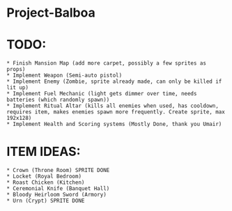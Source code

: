 # Project-Balboa

# 

# TODO:
	* Finish Mansion Map (add more carpet, possibly a few sprites as props)
	* Implement Weapon (Semi-auto pistol)
	* Implement Enemy (Zombie, sprite already made, can only be killed if lit up)
	* Implement Fuel Mechanic (light gets dimmer over time, needs batteries (which randomly spawn))
	* Implement Ritual Altar (kills all enemies when used, has cooldown, requires item, makes enemies spawn more frequently. Create sprite, max 192x128) 
	* Implement Health and Scoring systems (Mostly Done, thank you Umair)
	
# ITEM IDEAS:
	* Crown (Throne Room) SPRITE DONE
	* Locket (Royal Bedroom)
	* Roast Chicken (Kitchen)
	* Ceremonial Knife (Banquet Hall)
	* Bloody Heirloom Sword (Armory)
	* Urn (Crypt) SPRITE DONE
	
